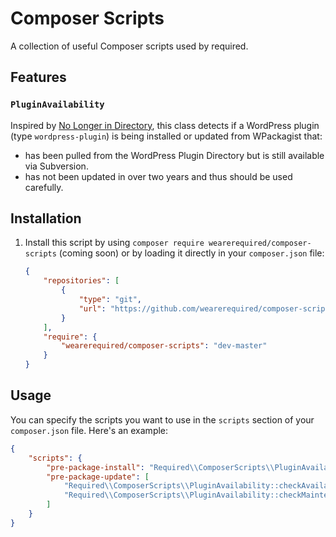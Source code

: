 # Composer Scripts

A collection of useful Composer scripts used by required.

## Features

### `PluginAvailability`

Inspired by [No Longer in Directory](https://wordpress.org/plugins/no-longer-in-directory/), this class detects if a WordPress plugin (type `wordpress-plugin`) is being installed or updated from WPackagist that:

* has been pulled from the WordPress Plugin Directory but is still available via Subversion.
* has not been updated in over two years and thus should be used carefully.

## Installation

1. Install this script by using `composer require wearerequired/composer-scripts` (coming soon) or by loading it directly in your `composer.json` file:

   ```json
   {
       "repositories": [
           {
               "type": "git",
               "url": "https://github.com/wearerequired/composer-scripts"
           }
       ],
       "require": {
           "wearerequired/composer-scripts": "dev-master"
       }
   }
   ```

## Usage

You can specify the scripts you want to use in the `scripts` section of your `composer.json` file. Here's an example:

```json
{
    "scripts": {
        "pre-package-install": "Required\\ComposerScripts\\PluginAvailability::checkAvailability",
        "pre-package-update": [
            "Required\\ComposerScripts\\PluginAvailability::checkAvailability",
            "Required\\ComposerScripts\\PluginAvailability::checkMaintenanceStatus"
        ]
    }
}
```

